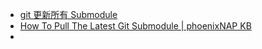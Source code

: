 
- [git 更新所有 Submodule](https://github.com/okzkx/Code-Vault/blob/main/Windows/git-tools.bat)
- [How To Pull The Latest Git Submodule | phoenixNAP KB](https://phoenixnap.com/kb/git-pull-submodule)
- 